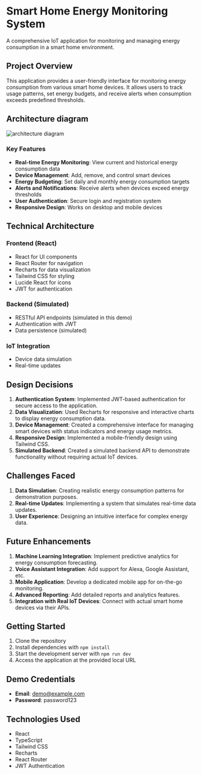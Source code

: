 # Smart Home Energy Monitoring System

A comprehensive IoT application for monitoring and managing energy consumption in a smart home environment.

## Project Overview

This application provides a user-friendly interface for monitoring energy consumption from various smart home devices. It allows users to track usage patterns, set energy budgets, and receive alerts when consumption exceeds predefined thresholds.


## Architecture diagram
![architecture diagram](https://github.com/user-attachments/assets/f41705e8-e4ad-4c72-be8c-dd709a56723e)


### Key Features

- **Real-time Energy Monitoring**: View current and historical energy consumption data
- **Device Management**: Add, remove, and control smart devices
- **Energy Budgeting**: Set daily and monthly energy consumption targets
- **Alerts and Notifications**: Receive alerts when devices exceed energy thresholds
- **User Authentication**: Secure login and registration system
- **Responsive Design**: Works on desktop and mobile devices

## Technical Architecture

### Frontend (React)
- React for UI components
- React Router for navigation
- Recharts for data visualization
- Tailwind CSS for styling
- Lucide React for icons
- JWT for authentication

### Backend (Simulated)
- RESTful API endpoints (simulated in this demo)
- Authentication with JWT
- Data persistence (simulated)

### IoT Integration
- Device data simulation
- Real-time updates

## Design Decisions

1. **Authentication System**: Implemented JWT-based authentication for secure access to the application.
2. **Data Visualization**: Used Recharts for responsive and interactive charts to display energy consumption data.
3. **Device Management**: Created a comprehensive interface for managing smart devices with status indicators and energy usage metrics.
4. **Responsive Design**: Implemented a mobile-friendly design using Tailwind CSS.
5. **Simulated Backend**: Created a simulated backend API to demonstrate functionality without requiring actual IoT devices.

## Challenges Faced

1. **Data Simulation**: Creating realistic energy consumption patterns for demonstration purposes.
2. **Real-time Updates**: Implementing a system that simulates real-time data updates.
3. **User Experience**: Designing an intuitive interface for complex energy data.

## Future Enhancements

1. **Machine Learning Integration**: Implement predictive analytics for energy consumption forecasting.
2. **Voice Assistant Integration**: Add support for Alexa, Google Assistant, etc.
3. **Mobile Application**: Develop a dedicated mobile app for on-the-go monitoring.
4. **Advanced Reporting**: Add detailed reports and analytics features.
5. **Integration with Real IoT Devices**: Connect with actual smart home devices via their APIs.

## Getting Started

1. Clone the repository
2. Install dependencies with `npm install`
3. Start the development server with `npm run dev`
4. Access the application at the provided local URL

## Demo Credentials

- **Email**: demo@example.com
- **Password**: password123

## Technologies Used

- React
- TypeScript
- Tailwind CSS
- Recharts
- React Router
- JWT Authentication
